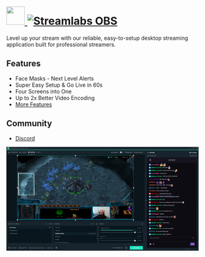 # [<img src="https://cdn.jsdelivr.net/gh/JourneyOver/chocolatey-packages@091665c087b9ea047b2d771953f2d32e9d406fcf/automatic/streamlabs-obs/icons/48x48.png" height="48" width="48" /> ![Streamlabs OBS](https://img.shields.io/chocolatey/v/streamlabs-obs.svg?label=Streamlabs%20OBS&style=for-the-badge)](https://chocolatey.org/packages/streamlabs-obs)

Level up your stream with our reliable, easy-to-setup desktop streaming application built for professional streamers.

## Features

- Face Masks - Next Level Alerts
- Super Easy Setup & Go Live in 60s
- Four Screens into One
- Up to 2x Better Video Encoding
- [More Features](https://streamlabs.com/)

## Community

- [Discord](https://discord.gg/stream)

![screenshot](https://raw.githubusercontent.com/JourneyOver/chocolatey-packages/master/readme_imgs/streamlabs-obs.png)
